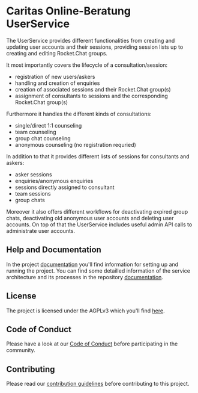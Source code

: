 # Caritas Online-Beratung UserService

The UserService provides different functionalities from creating and updating user accounts and their sessions, providing session lists up to creating and editing Rocket.Chat groups.

It most importantly covers the lifecycle of a consultation/session:
  - registration of new users/askers
  - handling and creation of enquiries
  - creation of associated sessions and their Rocket.Chat group(s)
  - assignment of consultants to sessions and the corresponding Rocket.Chat group(s)

Furthermore it handles the different kinds of consultations:
  - single/direct 1:1 counseling
  - team counseling
  - group chat counseling
  - anonymous counseling (no registration requried)

In addition to that it provides different lists of sessions for consultants and askers:
  - asker sessions
  - enquiries/anonymous enquiries
  - sessions directly assigned to consultant
  - team sessions
  - group chats

Moreover it also offers different workflows for deactivating expired group chats, deactivating old anonymous user accounts and deleting user accounts.
On top of that the UserService includes useful admin API calls to administrate user accounts.

## Help and Documentation
In the project [documentation](https://caritasdeutschland.github.io/documentation/docs/setup/setup-backend) you'll find information for setting up and running the project.
You can find some detailled information of the service architecture and its processes in the repository [documentation](https://github.com/CaritasDeutschland/caritas-onlineBeratung-userService/tree/master/documentation).

## License
The project is licensed under the AGPLv3 which you'll find [here](https://github.com/CaritasDeutschland/caritas-onlineBeratung-userService/blob/master/LICENSE).

## Code of Conduct
Please have a look at our [Code of Conduct](https://github.com/CaritasDeutschland/.github/blob/master/CODE_OF_CONDUCT.md) before participating in the community.

## Contributing
Please read our [contribution guidelines](https://github.com/CaritasDeutschland/.github/blob/master/CONTRIBUTING.md) before contributing to this project.
